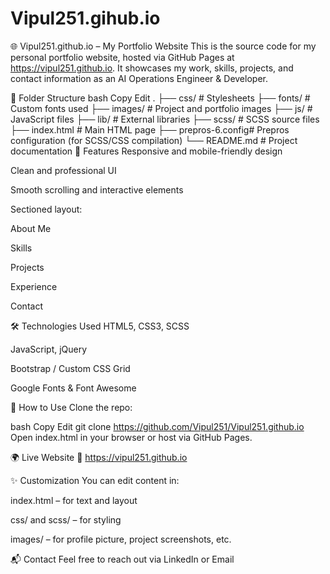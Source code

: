 # Vipul251.gihub.io
🌐 Vipul251.github.io – My Portfolio Website
This is the source code for my personal portfolio website, hosted via GitHub Pages at https://vipul251.github.io. It showcases my work, skills, projects, and contact information as an AI Operations Engineer & Developer.

📁 Folder Structure
bash
Copy
Edit
.
├── css/            # Stylesheets
├── fonts/          # Custom fonts used
├── images/         # Project and portfolio images
├── js/             # JavaScript files
├── lib/            # External libraries
├── scss/           # SCSS source files
├── index.html      # Main HTML page
├── prepros-6.config# Prepros configuration (for SCSS/CSS compilation)
└── README.md       # Project documentation
🚀 Features
Responsive and mobile-friendly design

Clean and professional UI

Smooth scrolling and interactive elements

Sectioned layout:

About Me

Skills

Projects

Experience

Contact

🛠️ Technologies Used
HTML5, CSS3, SCSS

JavaScript, jQuery

Bootstrap / Custom CSS Grid

Google Fonts & Font Awesome

📌 How to Use
Clone the repo:

bash
Copy
Edit
git clone https://github.com/Vipul251/Vipul251.github.io
Open index.html in your browser or host via GitHub Pages.

🌍 Live Website
🔗 https://vipul251.github.io

✨ Customization
You can edit content in:

index.html – for text and layout

css/ and scss/ – for styling

images/ – for profile picture, project screenshots, etc.

📬 Contact
Feel free to reach out via LinkedIn or Email
